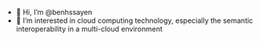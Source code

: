 - 👋 Hi, I’m @benhssayen
- 👀 I’m interested in cloud computing technology, especially the semantic interoperability in a multi-cloud environment
